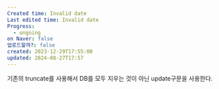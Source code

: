 ```yaml
---
Created time: Invalid date
Last edited time: Invalid date
Progress:
  - ongoing
on Naver: false
업로드할까?: false
created: 2023-12-29T17:55:00
updated: 2024-08-27T17:57
---
```

기존의 truncate를 사용해서 DB를 모두 지우는 것이 아닌 update구문을 사용한다.